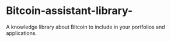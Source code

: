# Bitcoin-assistant-library-
A knowledge library about Bitcoin to include in your portfolios and applications.
